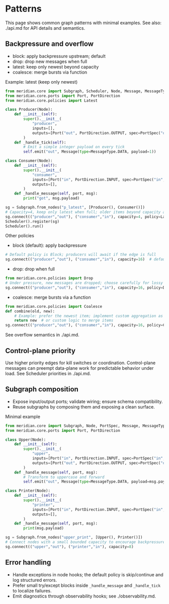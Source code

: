 # Patterns

This page shows common graph patterns with minimal examples. See also: ./api.md for API details and semantics.

## Backpressure and overflow

- block: apply backpressure upstream; default
- drop: drop new messages when full
- latest: keep only newest beyond capacity
- coalesce: merge bursts via function

Example: latest (keep only newest)
```python
from meridian.core import Subgraph, Scheduler, Node, Message, MessageType, PortSpec
from meridian.core.ports import Port, PortDirection
from meridian.core.policies import Latest

class Producer(Node):
    def __init__(self):
        super().__init__(
            "producer",
            inputs=[],
            outputs=[Port("out", PortDirection.OUTPUT, spec=PortSpec("out", int))],
        )
    def _handle_tick(self):
        # Emit a simple integer payload on every tick
        self.emit("out", Message(type=MessageType.DATA, payload=1))

class Consumer(Node):
    def __init__(self):
        super().__init__(
            "consumer",
            inputs=[Port("in", PortDirection.INPUT, spec=PortSpec("in", int))],
            outputs=[],
        )
    def _handle_message(self, port, msg):
        print("got", msg.payload)

sg = Subgraph.from_nodes("p_latest", [Producer(), Consumer()])
# Capacity=4, keep only latest when full; older items beyond capacity are discarded
sg.connect(("producer","out"), ("consumer","in"), capacity=4, policy=Latest())
Scheduler().register(sg)
Scheduler().run()
```

Other policies
- block (default): apply backpressure
```python
# Default policy is Block; producers will await if the edge is full
sg.connect(("producer","out"), ("consumer","in"), capacity=16)  # default: block
```

- drop: drop when full
```python
from meridian.core.policies import Drop
# Under pressure, new messages are dropped; choose carefully for lossy workloads
sg.connect(("producer","out"), ("consumer","in"), capacity=16, policy=Drop())
```

- coalesce: merge bursts via a function
```python
from meridian.core.policies import Coalesce
def combine(old, new):
    # Example: prefer the newest item; implement custom aggregation as needed
    return new  # or custom logic to merge items
sg.connect(("producer","out"), ("consumer","in"), capacity=16, policy=Coalesce(combine))
```

See overflow semantics in ./api.md.

## Control-plane priority

Use higher priority edges for kill switches or coordination. Control-plane messages can preempt data-plane work for predictable behavior under load. See Scheduler priorities in ./api.md.

## Subgraph composition

- Expose input/output ports; validate wiring; ensure schema compatibility.
- Reuse subgraphs by composing them and exposing a clean surface.

Minimal example
```python
from meridian.core import Subgraph, Node, PortSpec, Message, MessageType
from meridian.core.ports import Port, PortDirection

class Upper(Node):
    def __init__(self):
        super().__init__(
            "upper",
            inputs=[Port("in", PortDirection.INPUT, spec=PortSpec("in", str))],
            outputs=[Port("out", PortDirection.OUTPUT, spec=PortSpec("out", str))],
        )
    def _handle_message(self, port, msg):
        # Transform to uppercase and forward
        self.emit("out", Message(type=MessageType.DATA, payload=msg.payload.upper()))

class Printer(Node):
    def __init__(self):
        super().__init__(
            "printer",
            inputs=[Port("in", PortDirection.INPUT, spec=PortSpec("in", str))],
            outputs=[],
        )
    def _handle_message(self, port, msg):
        print(msg.payload)

sg = Subgraph.from_nodes("upper_print", [Upper(), Printer()])
# Connect nodes with a small bounded capacity to encourage backpressure in tests/examples
sg.connect(("upper","out"), ("printer","in"), capacity=8)
```

## Error handling

- Handle exceptions in node hooks; the default policy is skip/continue and log structured errors.
- Prefer small try/except blocks inside `_handle_message` and `_handle_tick` to localize failures.
- Emit diagnostics through observability hooks; see ./observability.md.
